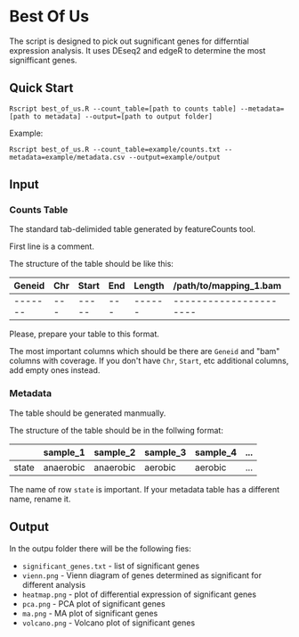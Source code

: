 # Best Of Us
The script is designed to pick out sugnificant genes for differntial expression analysis.
It uses DEseq2 and edgeR to determine the most signifficant genes.

## Quick Start
```
Rscript best_of_us.R --count_table=[path to counts table] --metadata=[path to metadata] --output=[path to output folder]
```

Example:

```
Rscript best_of_us.R --count_table=example/counts.txt --metadata=example/metadata.csv --output=example/output
```

## Input

### Counts Table

The standard tab-delimided table generated by featureCounts tool.

First line is a comment.

The structure of the table should be like this:

| Geneid  | Chr | Start | End | Length | /path/to/mapping_1.bam | /path/to/mapping_2.bam
| ------- | --- | ----- | --- | ------ | ---------------------- | ----------------------
| ------- | --- | ----- | --- | ------ | ---------------------- | ----------------------

Please, prepare your table to this format.

The most important columns which should be there are `Geneid` and "bam" columns with coverage.
If you don't have `Chr`, `Start`, etc additional columns, add empty ones instead.

### Metadata

The table should be generated manmually.

The structure of the table should be in the follwing format:

|  | sample_1  | sample_2   | sample_3 | sample_4 | ...
| - | -  | - | - | - | -
| state | anaerobic | anaerobic  | aerobic  | aerobic | ...

The name of row `state` is important. If your metadata table has a different name, rename it.

## Output

In the outpu folder there will be the following fies:

* `significant_genes.txt` - list of significant genes
* `vienn.png` - Vienn diagram of genes determined as significant for different analysis
* `heatmap.png` - plot of differential expression of significant genes
* `pca.png` - PCA plot of significant genes
* `ma.png` - MA plot of significant genes
* `volcano.png` - Volcano plot of significant genes

